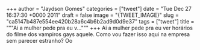 
+++
author = "Jaydson Gomes"
categories = ["tweet"]
date = "Tue Dec 27 16:37:30 +0000 2011"
draft = false
image = "{TWEET_IMAGE}"
slug = "ca5147b487e554ee420b28a6c4b6b2ad9d0d9e37"
tags = ["tweet"]
title = """Ai a mulher pede pra eu v..."""
+++
Ai a mulher pede pra eu ver horários do filme dos vampiros gays aquele. Como vou fazer isso aqui na empresa sem parecer estranho? Oo
